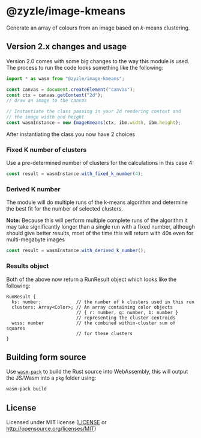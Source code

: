 # @zyzle/image-kmeans

Generate an array of colours from an image based on _k_-means clustering.

## Version 2.x changes and usage

Version 2.0 comes with some big changes to the way this module is used. The process to run the code looks something like the following:

```js
import * as wasm from "@zyzle/image-kmeans";

const canvas = document.createElement("canvas");
const ctx = canvas.getContext("2d");
// draw an image to the canvas

// Instantiate the class passing in your 2d rendering context and
// the image width and height
const wasmInstance = new ImageKmeans(ctx, ibm.width, ibm.height);
```

After instantiating the class you now have 2 choices

### Fixed K number of clusters

Use a pre-determined number of clusters for the calculations in this case 4:

```js
const result = wasmInstance.with_fixed_k_number(4);
```

### Derived K number

The module will do multiple runs of the k-means algorithm and determine the
best fit for the number of selected clusters.

**Note:** Because this will perform multiple complete runs of the algorithm it
may take significantly longer than a single run with a fixed number, although
should give better results, most of the time this will return with 40s even for
multi-megabyte images

```js
const result = wasmInstance.with_derived_k_number();
```

### Results object

Both of the above now return a RunResult object which looks like the following:

```
RunResult {
  ks: number;             // the number of k clusters used in this run
  clusters: Array<Color>; // An array containing color objects
                          // { r: number, g: number, b: number }
                          // representing the cluster centroids
  wcss: number            // the combined within-cluster sum of squares
                          // for these clusters
}
```

## Building form source

Use [`wasm-pack`](https://rustwasm.github.io/docs/wasm-pack/introduction.html) to build the Rust source into WebAssembly, this will output the JS/Wasm into a `pkg` folder using:

```bash
wasm-pack build
```

## License

Licensed under MIT license ([LICENSE](LICENSE) or http://opensource.org/licenses/MIT)
